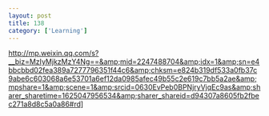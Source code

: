 ```yaml
---
layout: post
title: 138
category: ['Learning']
---
```


http://mp.weixin.qq.com/s?__biz=MzIyMjkzMzY4Ng==&amp;mid=2247488704&amp;idx=1&amp;sn=e4bbcbbd02fea389a7277796351f44c6&amp;chksm=e824b319df533a0fb37c9abe6c603068a6e53701a6ef12da0985afec49b55c2e619c7bb5a2ae&amp;mpshare=1&amp;scene=1&amp;srcid=0630EvPeb0BPNjryVjqEc9as&amp;sharer_sharetime=1625047956534&amp;sharer_shareid=d94307a8605fb2fbec271a8d8c5a0a86#rd]


